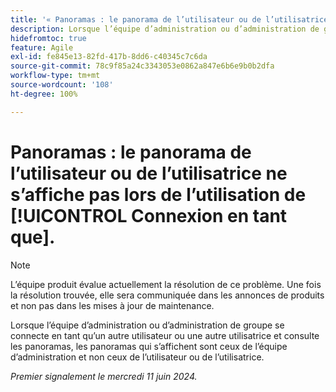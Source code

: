 ```yaml
---
title: '« Panoramas : le panorama de l’utilisateur ou de l’utilisatrice ne s’affiche pas lors de l’utilisation de Connexion en tant que. »'
description: Lorsque l’équipe d’administration ou d’administration de groupe se connecte en tant qu’un autre utilisateur ou une autre utilisatrice et consulte les panoramas, les panoramas qui s’affichent sont ceux de l’équipe d’administration et non ceux de l’utilisateur ou de l’utilisatrice.
hidefromtoc: true
feature: Agile
exl-id: fe845e13-82fd-417b-8dd6-c40345c7c6da
source-git-commit: 78c9f85a24c3343053e0862a847e6b6e9b0b2dfa
workflow-type: tm+mt
source-wordcount: '108'
ht-degree: 100%

---
```


# Panoramas : le panorama de l’utilisateur ou de l’utilisatrice ne s’affiche pas lors de l’utilisation de [!UICONTROL Connexion en tant que].

>[!NOTE]
>
>L’équipe produit évalue actuellement la résolution de ce problème. Une fois la résolution trouvée, elle sera communiquée dans les annonces de produits et non pas dans les mises à jour de maintenance.

Lorsque l’équipe d’administration ou d’administration de groupe se connecte en tant qu’un autre utilisateur ou une autre utilisatrice et consulte les panoramas, les panoramas qui s’affichent sont ceux de l’équipe d’administration et non ceux de l’utilisateur ou de l’utilisatrice.

_Premier signalement le mercredi 11 juin 2024._
